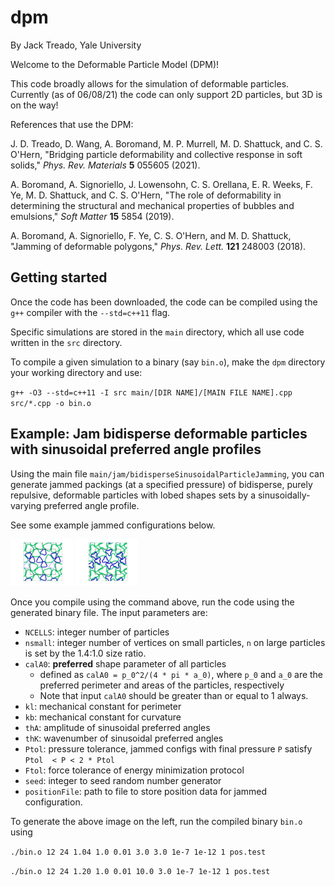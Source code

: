 # dpm 
By Jack Treado, Yale University

Welcome to the Deformable Particle Model (DPM)!

This code broadly allows for the simulation of deformable particles. Currently (as of 06/08/21) the code can only support 2D particles, but 3D is on the way!



References that use the DPM:

J. D. Treado, D. Wang, A. Boromand, M. P. Murrell, M. D. Shattuck, and C. S. O'Hern, "Bridging particle deformability and collective response in soft solids," _Phys. Rev. Materials_ **5** 055605 (2021).

A. Boromand, A. Signoriello, J. Lowensohn, C. S. Orellana, E. R. Weeks, F. Ye, M. D. Shattuck, and C. S. O'Hern, "The role of deformability in determining the structural and mechanical properties of bubbles and emulsions," _Soft Matter_ **15** 5854 (2019).

A. Boromand, A. Signoriello, F. Ye, C. S. O'Hern, and M. D. Shattuck, "Jamming of deformable polygons," _Phys. Rev. Lett._ **121** 248003 (2018).



## Getting started

Once the code has been downloaded, the code can be compiled using the `g++` compiler with the `--std=c++11` flag.

Specific simulations are stored in the `main` directory, which all use code written in the `src` directory.

To compile a given simulation to a binary (say `bin.o`), make the `dpm` directory your working directory and use:

`g++ -O3 --std=c++11 -I src main/[DIR NAME]/[MAIN FILE NAME].cpp src/*.cpp -o bin.o`


## Example: Jam bidisperse deformable particles with sinusoidal preferred angle profiles

Using the main file `main/jam/bidisperseSinusoidalParticleJamming`, you can generate jammed packings (at a specified pressure) of bidisperse, purely repulsive, deformable particles with lobed shapes sets by a sinusoidally-varying preferred angle profile. 

See some example jammed configurations below.

<p float="left">
  <img src="img/jammedTriangles.png" width="100" />
  <img src="img/jammedTrilobes.png" width="100" /> 
</p>

Once you compile using the command above, run the code using the generated binary file. The input parameters are:
* `NCELLS`: integer number of particles
* `nsmall`: integer number of vertices on small particles, `n` on large particles is set by the 1.4:1.0 size ratio. 
* `calA0`: **preferred** shape parameter of all particles
	* defined as `calA0 = p_0^2/(4 * pi * a_0)`, where `p_0` and `a_0` are the preferred perimeter and areas of the particles, respectively
	* Note that input `calA0` should be greater than or equal to 1 always. 
* `kl`: mechanical constant for perimeter
* `kb`: mechanical constant for curvature
* `thA`: amplitude of sinusoidal preferred angles
* `thK`: wavenumber of sinusoidal preferred angles
* `Ptol`: pressure tolerance, jammed configs with final pressure `P` satisfy `Ptol  < P < 2 * Ptol`
* `Ftol`: force tolerance of energy minimization protocol
* `seed`: integer to seed random number generator
* `positionFile`: path to file to store position data for jammed configuration. 

To generate the above image on the left, run the compiled binary `bin.o` using

`./bin.o 12 24 1.04 1.0 0.01 3.0 3.0 1e-7 1e-12 1 pos.test`

`./bin.o 12 24 1.20 1.0 0.01 10.0 3.0 1e-7 1e-12 1 pos.test`

